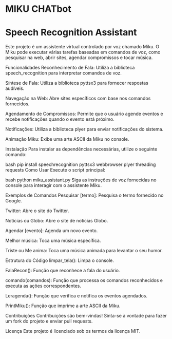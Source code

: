 # MIKU CHATbot
# Speech Recognition Assistant

Este projeto é um assistente virtual controlado por voz chamado Miku. O Miku pode executar várias tarefas baseadas em comandos de voz, como pesquisar na web, abrir sites, agendar compromissos e tocar música.

Funcionalidades
Reconhecimento de Fala: Utiliza a biblioteca speech_recognition para interpretar comandos de voz.

Síntese de Fala: Utiliza a biblioteca pyttsx3 para fornecer respostas audíveis.

Navegação na Web: Abre sites específicos com base nos comandos fornecidos.

Agendamento de Compromissos: Permite que o usuário agende eventos e recebe notificações quando o evento está próximo.

Notificações: Utiliza a biblioteca plyer para enviar notificações do sistema.

Animação Miku: Exibe uma arte ASCII da Miku no console.

Instalação
Para instalar as dependências necessárias, utilize o seguinte comando:

bash
pip install speechrecognition pyttsx3 webbrowser plyer threading requests
Como Usar
Execute o script principal:

bash
python miku_assistant.py
Siga as instruções de voz fornecidas no console para interagir com o assistente Miku.

Exemplos de Comandos
Pesquisar [termo]: Pesquisa o termo fornecido no Google.

Twitter: Abre o site do Twitter.

Notícias ou Globo: Abre o site de notícias Globo.

Agendar [evento]: Agenda um novo evento.

Melhor música: Toca uma música específica.

Triste ou Me anima: Toca uma música animada para levantar o seu humor.

Estrutura do Código
limpar_tela(): Limpa o console.

FalaRecon(): Função que reconhece a fala do usuário.

comando(comandos): Função que processa os comandos reconhecidos e executa as ações correspondentes.

Leragenda(): Função que verifica e notifica os eventos agendados.

PrintMiku(): Função que imprime a arte ASCII da Miku.

Contribuições
Contribuições são bem-vindas! Sinta-se à vontade para fazer um fork do projeto e enviar pull requests.

Licença
Este projeto é licenciado sob os termos da licença MIT.
